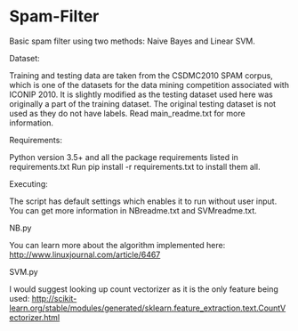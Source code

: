 # Spam-Filter
Basic spam filter using two methods: Naive Bayes and Linear SVM.

Dataset:

Training and testing data are taken from the CSDMC2010 SPAM corpus, which is one of the datasets for the data mining
competition associated with ICONIP 2010.
It is slightly modified as the testing dataset used here was originally a part of the training dataset. The original testing dataset is not used as they do not have labels.
Read main_readme.txt for more information.

Requirements:

Python version 3.5+ and all the package requirements listed in requirements.txt
Run pip install -r requirements.txt to install them all.

Executing:

The script has default settings which enables it to run without user input. You can get more information in NBreadme.txt and SVMreadme.txt.

NB.py

You can learn more about the algorithm implemented here: http://www.linuxjournal.com/article/6467

SVM.py

I would suggest looking up count vectorizer as it is the only feature being used: http://scikit-learn.org/stable/modules/generated/sklearn.feature_extraction.text.CountVectorizer.html
